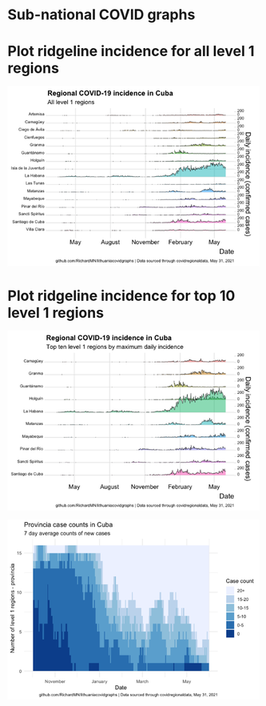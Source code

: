 Sub-national COVID graphs
================

# Plot ridgeline incidence for all level 1 regions

![](Report%20Cuba_files/figure-gfm/ridgeline-all-level-1-graphs-1.png)<!-- -->

# Plot ridgeline incidence for top 10 level 1 regions

![](Report%20Cuba_files/figure-gfm/ridgeline-top-ten-level-1-graphs-1.png)<!-- -->

![](Report%20Cuba_files/figure-gfm/waterfall-case-count-level-1-1.png)<!-- -->
